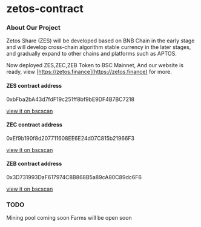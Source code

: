 # zetos-contract

### About Our Project

Zetos Share (ZES) will be developed based on BNB Chain in the early stage and will develop cross-chain algorithm stable currency in the later stages, and gradually expand to other chains and platforms such as APTOS.

Now deployed ZES,ZEC,ZEB Token to BSC Mainnet,
And our website is ready, view [https://zetos.finance](https://zetos.finance) for more.

#### ZES contract address

0xbFba2bA43d7fdF19c251ff8bf9bE9DF4B7BC7218

[view it on bscscan](https://bscscan.com/address/0xbfba2ba43d7fdf19c251ff8bf9be9df4b7bc7218)

#### ZEC contract address

0xEf9b190f8d207711608EE6E24d07C815b21966F3

[view it on bscscan](https://bscscan.com/address/0xEf9b190f8d207711608EE6E24d07C815b21966F3)

#### ZEB contract address

0x3D731993DaF617974C8B868B5a89cA80C89dc6F6

[view it on bscscan](https://bscscan.com/address/0x3D731993DaF617974C8B868B5a89cA80C89dc6F6)


### TODO

Mining pool coming soon
Farms will be open soon